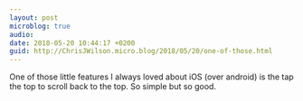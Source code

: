```yaml
---
layout: post
microblog: true
audio: 
date: 2018-05-20 10:44:17 +0200
guid: http://ChrisJWilson.micro.blog/2018/05/20/one-of-those.html
---
```

One of those little features I always loved about iOS (over android) is the tap the top to scroll back to the top. So simple but so good. 
